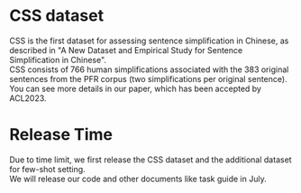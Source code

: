 # CSS dataset
CSS is the first dataset for assessing sentence simplification in Chinese, as described in "A New Dataset and Empirical Study for Sentence Simplification in Chinese".  <br />
CSS consists of 766 human simplifications associated with the 383 original sentences from the PFR corpus (two simplifications per original sentence).  <br />
You can see more details in our paper, which has been accepted by ACL2023.  <br />

# Release Time
Due to time limit, we first release the CSS dataset and the additional dataset for few-shot setting.  <br />
We will release our code and other documents like task guide in July. <br />
